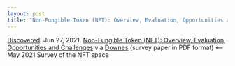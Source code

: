 ```yaml
---
layout: post
title: "Non-Fungible Token (NFT): Overview, Evaluation, Opportunities and Challenges"
---
```

[Discovered](http://rolandtanglao.com/2020/07/29/p1-blogthis-checkvist-list-links-to-blog/): Jun 27, 2021.  [Non-Fungible Token (NFT): Overview, Evaluation, Opportunities and Challenges](https://arxiv.org/pdf/2105.07447.pdf) via [Downes](https://www.downes.ca/post/72512) (survey paper in PDF  format) <-- May 2021 Survey of the NFT space
